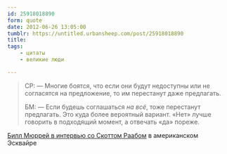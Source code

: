 ```yaml
---
id: 25918018890
form: quote
date: 2012-06-26 13:05:00
tumblr: https://untitled.urbansheep.com/post/25918018890
title: 
tags:
    - цитаты
    - великие люди

---
```


<blockquote>
<p>СР: — Многие боятся, что если они будут недоступны или не согласятся на предложение, то им перестанут даже предлагать.</p>

<p>БМ: — Если будешь соглашаться <em>на всё</em>, тоже перестанут предлагать. Это куда более вероятный вариант. «Нет» лучше говорить в подходящий момент, а отвечать «да» пореже.</p>
</blockquote>

<a href="http://www.esquire.com/print-this/bill-murray-interview-0612?page=all">Билл Мюррей в интервью со Скоттом Раабом</a> в американском Эсквайре
